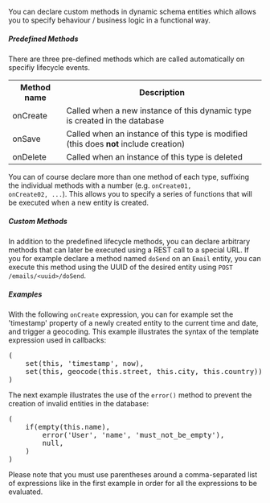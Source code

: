 You can declare custom methods in dynamic schema entities which allows you to specify behaviour / business logic in a functional way.

<h5>Predefined Methods</h5>
There are three pre-defined methods which are called automatically on specifiy lifecycle events.
<table>
<tr><th>Method name</th><th>Description</th></tr>
<tr><td>onCreate</td><td>Called when a new instance of this dynamic type is created in the database</td></tr>
<tr><td>onSave</td><td>Called when an instance of this type is modified (this does <b>not</b> include creation)</td></tr>
<tr><td>onDelete</td><td>Called when an instance of this type is deleted</td></tr>
</table>

You can of course declare more than one method of each type, suffixing the individual methods with a number (e.g. <code>onCreate01, onCreate02, ...</code>). This allows you to specify a series of functions that will be executed when a new entity is created.

<h5>Custom Methods</h5>
In addition to the predefined lifecycle methods, you can declare arbitrary methods that can later be executed using a REST call to a special URL. If you for example declare a method named <code>doSend</code> on an <code>Email</code> entity, you can execute this method using the UUID of the desired entity using <code>POST /emails/&lt;uuid&gt;/doSend</code>.

<h5>Examples</h5>
<p>With the following <code>onCreate</code> expression, you can for example set the 'timestamp' property of a newly created entity to the current time and date, and trigger a geocoding. This example illustrates the syntax of the template expression used in callbacks:<br />
<pre>
(
    set(this, 'timestamp', now),
    set(this, geocode(this.street, this.city, this.country))
)
</pre>
</p>

<p>
The next example illustrates the use of the <code>error()</code> method to prevent the creation of invalid entities in the database:<br />
<pre>
(
    if(empty(this.name),
        error('User', 'name', 'must_not_be_empty'),
        null,
    )
)
</pre>
</p>
<p class="info">Please note that you must use parentheses around a comma-separated list of expressions like in the first example in order for all the expressions to be evaluated.</p>
